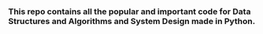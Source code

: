 ### This repo contains all the popular and important code for Data Structures and Algorithms and System Design made in Python.

